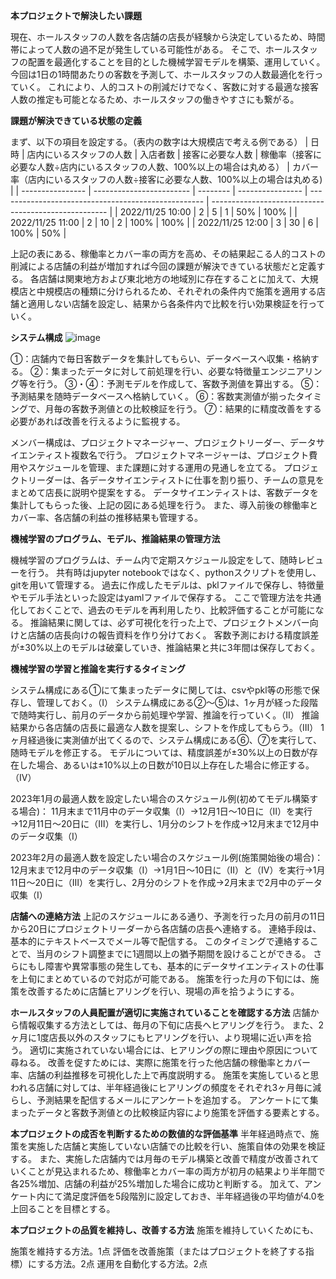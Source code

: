 **本プロジェクトで解決したい課題**

現在、ホールスタッフの人数を各店舗の店長が経験から決定しているため、時間帯によって人数の過不足が発生している可能性がある。
そこで、ホールスタッフの配置を最適化することを目的とした機械学習モデルを構築、運用していく。
今回は1日の1時間あたりの客数を予測して、ホールスタッフの人数最適化を行っていく。
これにより、人的コストの削減だけでなく、客数に対する最適な接客人数の推定も可能となるため、ホールスタッフの働きやすさにも繋がる。


**課題が解決できている状態の定義**

まず、以下の項目を設定する。（表内の数字は大規模店で考える例である）
| 日時             | 店内にいるスタッフの人数 | 入店者数 | 接客に必要な人数 | 稼働率（接客に必要な人数÷店内にいるスタッフの人数、100%以上の場合は丸める） | カバー率（店内にいるスタッフの人数÷接客に必要な人数、100%以上の場合は丸める) | 
| ---------------- | ------------------------ | -------- | ---------------- | --------------------------------------------------- | ---------------------------------------------------- | 
| 2022/11/25 10:00 | 2                        | 5        | 1                | 50%                                                 | 100%                                                 | 
| 2022/11/25 11:00 | 2                        | 10       | 2                | 100%                                                | 100%                                                 | 
| 2022/11/25 12:00 | 3                        | 30       | 6                | 100%                                                | 50%                                                  | 

上記の表にある、稼働率とカバー率の両方を高め、その結果起こる人的コストの削減による店舗の利益が増加すれば今回の課題が解決できている状態だと定義する。
各店舗は関東地方および東北地方の地域別に存在することに加えて、大規模店と中規模店の種類に分けられるため、それぞれの条件内で施策を適用する店舗と適用しない店舗を設定し、結果から各条件内で比較を行い効果検証を行っていく。

**システム構成**
![image](https://user-images.githubusercontent.com/113179618/204151652-00973f9f-95b9-4b04-90c4-bc0ed3a03ce7.png)

①：店舗内で毎日客数データを集計してもらい、データベースへ収集・格納する。
②：集まったデータに対して前処理を行い、必要な特徴量エンジニアリング等を行う。
③・④：予測モデルを作成して、客数予測値を算出する。
⑤：予測結果を随時データベースへ格納していく。
⑥：客数実測値が揃ったタイミングで、月毎の客数予測値との比較検証を行う。
⑦：結果的に精度改善をする必要があれば改善を行えるように監視する。

メンバー構成は、プロジェクトマネージャー、プロジェクトリーダー、データサイエンティスト複数名で行う。
プロジェクトマネージャーは、プロジェクト費用やスケジュールを管理、また課題に対する運用の見通しを立てる。
プロジェクトリーダーは、各データサイエンティストに仕事を割り振り、チームの意見をまとめて店長に説明や提案をする。
データサイエンティストは、客数データを集計してもらった後、上記の図にある処理を行う。
また、導入前後の稼働率とカバー率、各店舗の利益の推移結果も管理する。


**機械学習のプログラム、モデル、推論結果の管理方法**

機械学習のプログラムは、チーム内で定期スケジュール設定をして、随時レビューを行う。
共有時はjupyter notebookではなく、pythonスクリプトを使用し、gitを用いて管理する。
過去に作成したモデルは、pklファイルで保存し、特徴量やモデル手法といった設定はyamlファイルで保存する。
ここで管理方法を共通化しておくことで、過去のモデルを再利用したり、比較評価することが可能になる。
推論結果に関しては、必ず可視化を行った上で、プロジェクトメンバー向けと店舗の店長向けの報告資料を作り分けておく。
客数予測における精度誤差が±30%以上のモデルは破棄していき、推論結果と共に3年間は保存しておく。


**機械学習の学習と推論を実行するタイミング**

システム構成にある①にて集まったデータに関しては、csvやpkl等の形態で保存し、管理しておく。（Ⅰ）
システム構成にある②〜⑤は、1ヶ月が経った段階で随時実行し、前月のデータから前処理や学習、推論を行っていく。（Ⅱ）
推論結果から各店舗の店長に最適な人数を提案し、シフトを作成してもらう。（Ⅲ）
1ヶ月経過後に実測値が出てくるので、システム構成にある⑥、⑦を実行して、随時モデルを修正する。
モデルについては、精度誤差が±30%以上の日数が存在した場合、あるいは±10%以上の日数が10日以上存在した場合に修正する。（Ⅳ）

2023年1月の最適人数を設定したい場合のスケジュール例(初めてモデル構築する場合)：
11月末まで11月中のデータ収集（Ⅰ）→12月1日〜10日に（Ⅱ）を実行→12月11日〜20日に（Ⅲ）を実行し、1月分のシフトを作成→12月末まで12月中のデータ収集（Ⅰ）

2023年2月の最適人数を設定したい場合のスケジュール例(施策開始後の場合)：
12月末まで12月中のデータ収集（Ⅰ）→1月1日〜10日に（Ⅱ）と（Ⅳ）を実行→1月11日〜20日に（Ⅲ）を実行し、2月分のシフトを作成→2月末まで2月中のデータ収集（Ⅰ）


**店舗への連絡方法**
上記のスケジュールにある通り、予測を行った月の前月の11日から20日にプロジェクトリーダーから各店舗の店長へ連絡する。
連絡手段は、基本的にテキストベースでメール等で配信する。
このタイミングで連絡することで、当月のシフト調整までに1週間以上の猶予期間を設けることができる。
さらにもし障害や異常事態の発生しても、基本的にデータサイエンティストの仕事を上旬にまとめているので対応が可能である。
施策を行った月の下旬には、施策を改善するために店舗ヒアリングを行い、現場の声を拾うようにする。


**ホールスタッフの人員配置が適切に実施されていることを確認する方法**
店舗から情報収集する方法としては、毎月の下旬に店長へヒアリングを行う。
また、2ヶ月に1度店長以外のスタッフにもヒアリングを行い、より現場に近い声を拾う。
適切に実施されていない場合には、ヒアリングの際に理由や原因について尋ねる。
改善を促すためには、実際に施策を行った他店舗の稼働率とカバー率、店舗の利益推移を可視化した上で再度説明する。
施策を実施していると思われる店舗に対しては、半年経過後にヒアリングの頻度をそれぞれ3ヶ月毎に減らし、予測結果を配信するメールにアンケートを追加する。
アンケートにて集まったデータと客数予測値との比較検証内容により施策を評価する要素とする。


**本プロジェクトの成否を判断するための数値的な評価基準**
半年経過時点で、施策を実施した店舗と実施していない店舗での比較を行い、施策自体の効果を検証する。
また、実施した店舗内では月毎のモデル構築と改善で精度が改善されていくことが見込まれるため、稼働率とカバー率の両方が初月の結果より半年間で各25%増加、店舗の利益が25%増加した場合に成功と判断する。
加えて、アンケート内にて満足度評価を5段階別に設定しておき、半年経過後の平均値が4.0を上回ることを目標とする。


**本プロジェクトの品質を維持し、改善する方法**
施策を維持していくためにも、


施策を維持する方法。1点
評価を改善施策（またはプロジェクトを終了する指標）にする方法。2点
運用を自動化する方法。2点




